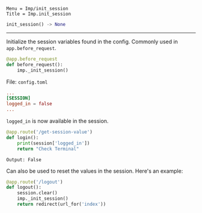 ```
Menu = Imp/init_session
Title = Imp.init_session
```

```python
init_session() -> None
```

---

Initialize the session variables found in the config. Commonly used in `app.before_request`.

```python
@app.before_request
def before_request():
    imp._init_session()
```

File: `config.toml`

```toml
...
[SESSION]
logged_in = false
...
```

`logged_in` is now available in the session.

```python
@app.route('/get-session-value')
def login():
    print(session['logged_in'])
    return "Check Terminal"
```

`Output: False`

Can also be used to reset the values in the session. Here's an example:

```python
@app.route('/logout')
def logout():
    session.clear()
    imp._init_session()
    return redirect(url_for('index'))
```